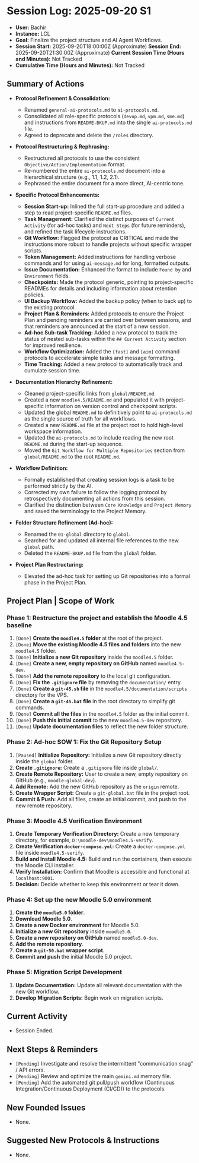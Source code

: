 # Session Log: 2025-09-20 S1

*   **User:** Bachir
*   **Instance:** LCL
*   **Goal:** Finalize the project structure and AI Agent Workflows.
*   **Session Start:** 2025-09-20T18:00:00Z (Approximate)
    **Session End:** 2025-09-20T21:30:00Z (Approximate)
    **Current Session Time (Hours and Minutes):** Not Tracked
*   **Cumulative Time (Hours and Minutes):** Not Tracked
<!-- AI-Data: CumulativeMinutes=0 -->

## Summary of Actions

*   **Protocol Refinement & Consolidation:**
    *   Renamed `general-ai-protocols.md` to `ai-protocols.md`.
    *   Consolidated all role-specific protocols (`devop.md`, `vpm.md`, `sme.md`) and instructions from `README-BKUP.md` into the single `ai-protocols.md` file.
    *   Agreed to deprecate and delete the `/roles` directory.

*   **Protocol Restructuring & Rephrasing:**
    *   Restructured all protocols to use the consistent `Objective/Action/Implementation` format.
    *   Re-numbered the entire `ai-protocols.md` document into a hierarchical structure (e.g., 1.1, 1.2, 2.1).
    *   Rephrased the entire document for a more direct, AI-centric tone.

*   **Specific Protocol Enhancements:**
    *   **Session Start-up:** Inlined the full start-up procedure and added a step to read project-specific `README.md` files.
    *   **Task Management:** Clarified the distinct purposes of `Current Activity` (for ad-hoc tasks) and `Next Steps` (for future reminders), and refined the task lifecycle instructions.
    *   **Git Workflow:** Flagged the protocol as CRITICAL and made the instructions more robust to handle projects without specific wrapper scripts.
    *   **Token Management:** Added instructions for handling verbose commands and for using `ai-message.md` for long, formatted outputs.
    *   **Issue Documentation:** Enhanced the format to include `Found by` and `Environment` fields.
    *   **Checkpoints:** Made the protocol generic, pointing to project-specific READMEs for details and including information about retention policies.
    *   **UI Backup Workflow:** Added the backup policy (when to back up) to the existing protocol.
    *   **Project Plan & Reminders:** Added protocols to ensure the Project Plan and pending reminders are carried over between sessions, and that reminders are announced at the start of a new session.
    *   **Ad-hoc Sub-task Tracking:** Added a new protocol to track the status of nested sub-tasks within the `## Current Activity` section for improved resilience.
    *   **Workflow Optimization:** Added the `[fast]` and `[aim]` command protocols to accelerate simple tasks and message formatting.
    *   **Time Tracking:** Added a new protocol to automatically track and cumulate session time.

*   **Documentation Hierarchy Refinement:**
    *   Cleaned project-specific links from `global/README.md`.
    *   Created a new `moodle4.5/README.md` and populated it with project-specific information on version control and checkpoint scripts.
    *   Updated the global `README.md` to definitively point to `ai-protocols.md` as the single source of truth for all workflows.
    *   Created a new `README.md` file at the project root to hold high-level workspace information.
    *   Updated the `ai-protocols.md` to include reading the new root `README.md` during the start-up sequence.
    *   Moved the `Git Workflow for Multiple Repositories` section from `global/README.md` to the root `README.md`.

*   **Workflow Definition:**
    *   Formally established that creating session logs is a task to be performed strictly by the AI.
    *   Corrected my own failure to follow the logging protocol by retrospectively documenting all actions from this session.
    *   Clarified the distinction between `Core Knowledge` and `Project Memory` and saved the terminology to the Project Memory.

*   **Folder Structure Refinement (Ad-hoc):**
    *   Renamed the `01-global` directory to `global`.
    *   Searched for and updated all internal file references to the new `global` path.
    *   Deleted the `README-BKUP.md` file from the `global` folder.

*   **Project Plan Restructuring:**
    *   Elevated the ad-hoc task for setting up Git repositories into a formal phase in the Project Plan.

## Project Plan | Scope of Work

### Phase 1: Restructure the project and establish the Moodle 4.5 baseline
1.  `[Done]` **Create the `moodle4.5` folder** at the root of the project.
2.  `[Done]` **Move the existing Moodle 4.5 files and folders** into the new `moodle4.5` folder.
3.  `[Done]` **Initialize a new Git repository** inside the `moodle4.5` folder.
4.  `[Done]` **Create a new, empty repository on GitHub** named `moodle4.5-dev`.
5.  `[Done]` **Add the remote repository** to the local git configuration.
6.  `[Done]` **Fix the `.gitignore` file** by removing the `documentation/` entry.
7.  `[Done]` **Create a `git-45.sh` file** in the `moodle4.5/documentation/scripts` directory for the VPS.
8.  `[Done]` **Create a `git-45.bat` file** in the root directory to simplify git commands.
9.  `[Done]` **Commit all the files** in the `moodle4.5` folder as the initial commit.
10. `[Done]` **Push this initial commit** to the new `moodle4.5-dev` repository.
11. `[Done]` **Update documentation files** to reflect the new folder structure.

### Phase 2: Ad-hoc SOW 1: Fix the Git Repository Setup
1.  `[Paused]` **Initialize Repository:** Initialize a new Git repository directly inside the `global` folder.
2.  **Create `.gitignore`:** Create a `.gitignore` file inside `global/`.
3.  **Create Remote Repository:** User to create a new, empty repository on GitHub (e.g., `moodle-global-dev`).
4.  **Add Remote:** Add the new GitHub repository as the `origin` remote.
5.  **Create Wrapper Script:** Create a `git-global.bat` file in the project root.
6.  **Commit & Push:** Add all files, create an initial commit, and push to the new remote repository.

### Phase 3: Moodle 4.5 Verification Environment
1.  **Create Temporary Verification Directory:** Create a new temporary directory, for example, `D:\moodle-dev\moodle4.5-verify`.
2.  **Create Verification `docker-compose.yml`:** Create a `docker-compose.yml` file inside `moodle4.5-verify`.
3.  **Build and Install Moodle 4.5:** Build and run the containers, then execute the Moodle CLI installer.
4.  **Verify Installation:** Confirm that Moodle is accessible and functional at `localhost:9001`.
5.  **Decision:** Decide whether to keep this environment or tear it down.

### Phase 4: Set up the new Moodle 5.0 environment
1.  **Create the `moodle5.0` folder**.
2.  **Download Moodle 5.0**.
3.  **Create a new Docker environment** for Moodle 5.0.
4.  **Initialize a new Git repository** inside `moodle5.0`.
5.  **Create a new repository on GitHub** named `moodle5.0-dev`.
6.  **Add the remote repository**.
7.  **Create a `git-50.bat` wrapper script**.
8.  **Commit and push** the initial Moodle 5.0 project.

### Phase 5: Migration Script Development
1.  **Update Documentation:** Update all relevant documentation with the new Git workflow.
2.  **Develop Migration Scripts:** Begin work on migration scripts.

## Current Activity
*   Session Ended.

## Next Steps & Reminders
*   `[Pending]` Investigate and resolve the intermittent "communication snag" / API errors.
*   `[Pending]` Review and optimize the main `gemini.md` memory file.
*   `[Pending]` Add the automated git pull/push workflow (Continuous Integration/Continuous Deployment (CI/CD)) to the protocols.

## New Founded Issues
*   None.

## Suggested New Protocols & Instructions
*   None.